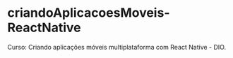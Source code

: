 # criandoAplicacoesMoveis-ReactNative
Curso: Criando aplicações móveis multiplataforma com React Native - DIO.
